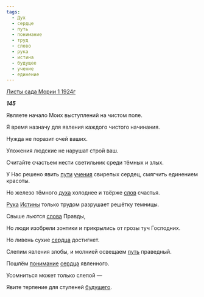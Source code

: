 ```yaml
---
tags:
  - Дух
  - сердце
  - путь
  - понимание
  - труд
  - слово
  - рука
  - истина
  - будущее
  - учение
  - единение
---
```

[Листы сада Мории 1 1924г](https://127.0.0.1:4002/agni/1924)

___145___

Являете начало Моих выступлений на чистом поле.   

Я время назначу для явления каждого чистого начинания.   

Нужда не поразит очей ваших.   

Уложения людские не нарушат строй ваш.   

Считайте счастьем нести светильник среди тёмных и злых.   

У Нас решено явить [пути](../../../tags/#[путь](../../../tags/#путь)) [учения](../../../tags/#учение) свирепых сердец, смягчить единением красоты.   

Но железо тёмного [духа](../../../tags/#Дух) холоднее и твёрже [слов](../../../tags/#слово) счастья.   

[Рука](../../../tags/#рука) [Истины](../../../tags/#истина) только трудом разрушает решётку темницы.   

Свыше льются [слова](../../../tags/#слово) Правды,   

Но люди изобрели зонтики и прикрылись от грозы туч Господних.   

Но ливень сухие [сердца](../../../tags/#сердце) достигнет.   

Слепим явления злобы, и молнией освещаем [путь](../../../tags/#путь) праведный.   

Пошлём [понимание](../../../tags/#понимание) [сердца](../../../tags/#сердце) явленного.   

Усомниться может только слепой —    

Явите терпение для ступеней [будущего](../../../tags/#будущее).   

